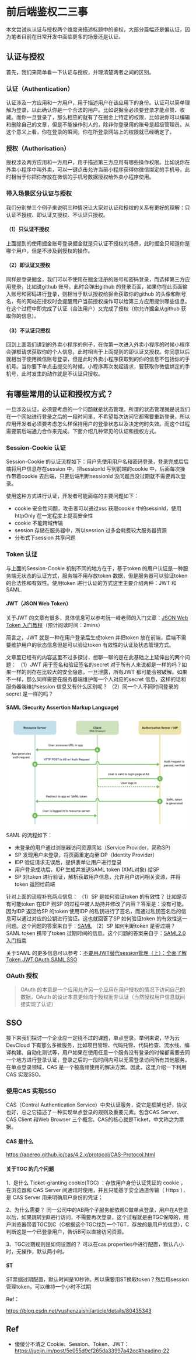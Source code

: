 # 前后端鉴权二三事
本文尝试从认证与授权两个维度来描述标题中的鉴权，大部分篇幅还是偏认证，因为笔者目前在日常开发中面临更多的场景还是认证。
## 认证与授权
首先，我们来简单看一下认证与授权，并理清楚两者之间的区别。
### 认证（Authentication）
认证涉及一方应用和一方用户，用于描述用户在该应用下的身份。认证可以简单理解为登录，以此确认你是一个合法的用户。比如说掘金必须要登录才能点赞、收藏。而你一旦登录了，那么相应的就有了在掘金上特定的权限，比如说你可以编辑和删除自己的文章，但是不能操作别人的，除非你登录用的账号是超级管理员。从这个意义上看，你在登录的瞬间，你在所登录网站上的权限就已经确定了。
### 授权（Authorisation）
授权涉及两方应用和一方用户，用于描述第三方应用有哪些操作权限。比如说你在外卖小程序中叫外卖，可以一键点击允许当前小程序获得你微信绑定的手机号，此时相当于你把你存放在微信的手机号数据授权给外卖小程序使用。
### 带入场景区分认证与授权
我们分别举三个例子来说明三种情况让大家对认证和授权的关系有更好的理解：只认证不授权、即认证又授权、不认证只授权。
#### （1）只认证不授权
上面提到的使用掘金账号登录掘金就是只认证不授权的场景，此时掘金只知道你是哪个用户，但是不涉及到授权的操作。
#### （2）即认证又授权
同样是登录掘金，我们可以不使用在掘金注册的账号和密码登录，而选择第三方应用登录，比如说github 账号。此时会弹出github 的登录页面，如果你在此页面输入账号和密码进行登录，则相当于默认授权给掘金获取你的github 的头像和账号名，有的网站在授权时会提醒用户当前授权操作可以给第三方应用提供哪些信息。在这个过程中即完成了认证（合法用户）又完成了授权（你允许掘金从github 获取你的信息）。
#### （3）不认证只授权
回到上面我们讲到的外卖小程序的例子，在你第一次进入外卖小程序的时候小程序会弹框请求获取你的个人信息，此时相当于上面提到的即认证又授权。你同意以后就相当于使用微信账号登录，但是此时外卖小程序获取到的你的信息不包括你的手机号。当你要下单点击提交的时候，小程序再次发起请求，要获取你微信绑定的手机号，此时发生的动作就是不认证只授权。

## 有哪些常用的认证和授权方式？
一旦涉及认证，必须要考虑的一个问题就是状态管理。所谓的状态管理就是说我们在一个网站进行登录之后的一段时间里，不希望每次访问它都需要重新登录，所以应用开发者必须要考虑怎么样保持用户的登录状态以及决定何时失效。而这个过程需要前后端通力合作来完成。下面介绍几种常见的认证和授权方式。
### Session-Cookie 认证
Session-Cookie 的认证流程如下：用户先使用用户名和密码登录，登录完成后后端将用户信息存在session 中，把sessionId 写到前端的cookie 中，后面每次操作带着cookie 去后端，只要后端判断sessionId 没问题且没过期就不需要再次登录。

使用这种方式进行认证，开发者可能面临的主要问题如下：
- cookie 安全性问题，攻击者可以通过xss 获取cookie 中的sessinId，使用 httpOnly 在一定程度上提高安全性
- cookie 不能跨域传输
- session 存储在服务器中，所以session 过多会耗费较大服务器资源
- 分布式下session 共享问题
### Token 认证
与上面的Session-Cookie 机制不同的地方在于，基于token 的用户认证是一种服务端无状态的认证方式，服务端不用存放token 数据，但是服务器可以验证token 的合法性和有效性。使用token 进行认证的方式这里主要介绍两种：JWT 和SAML.
#### JWT（JSON Web Token）
关于JWT 的文章有很多，具体信息可以参考阮一峰老师的入门文章：[JSON Web Token 入门教程](http://www.ruanyifeng.com/blog/2018/07/json_web_token-tutorial.html)（预计阅读时间：2mins）

简言之，JWT 就是一种在用户登录后生成token 并把token 放在前端，后端不需要维护用户的状态信息但是可以验证token 有效性的认证及状态管理方式。

文章里已经有的内容这里不过多探讨，想聊一聊的是在此基础之上延伸出的两个问题：
（1）JWT 用于签名和验证签名的secret 对于所有人来说都是一样的吗？如果一样的则存在比较大的安全隐患，一旦泄露，所有JWT 都可能会被破解。如果不一样，那么同样需要在服务器端维护每一个人对应的secret 信息，这样的话和服务器端维护session 信息又有什么区别呢？
（2）同一个人不同时间登录的secret 是一样的吗？
#### SAML (Security Assertion Markup Language)
![saml1](../img/saml.jpg)
SAML 的流程如下：
- 未登录的用户通过浏览器访问资源网站（Service Provider，简称SP）
- SP 发现用户未登录，将页面重定向至IDP（Identity Provider）
- IDP 验证请求无误后，提供表单让用户进行登录
- 用户登录成功后，IDP 生成并发送SAML token (XML对象) 给SP
- SP 对token 进行验证，解析获取用户信息，允许用户访问相关资源，并将token 返回给前端

针对上面的流程补充两点信息：
（1）SP 是如何验证token 的有效性？
比如是否有可能token 在IDP 到SP 的过程中被人劫持并修改了内容？答案是：没有可能。因为IDP 返回给SP 的token 使用IDP 的私钥进行了签名，而通过私钥签名后的信息可以通过对应的公钥进行验证。这也就回答了SP 如何验证token 的有效性这一问题。这个问题的答案来自于：[SAML](https://www.cnblogs.com/maxigang/p/9051257.html)
（2）SP 如何判断token 是否过期？
SAML token 携带了token 过期时间的信息。这个问题的答案来自于：[SAML2.0入门指南](https://www.jianshu.com/p/636c1ee16eba/)

关于SAML 的更多信息可以参考：[不要用JWT替代session管理（上）：全面了解Token,JWT,OAuth,SAML,SSO](https://juejin.im/post/5b3b870a5188251ac85826b8#heading-3)

### OAuth 授权
> OAuth 的本意是一个应用允许另一个应用在用户授权的情况下访问自己的数据，OAuth 的设计本意更倾向于授权而非认证（当然授权用户信息就间接实现了认证）

## SSO
接下来我们探讨一个企业应一定绕不过的课题，单点登录。举例来说，华为云DevCloud 下有那么多微服务，比如项目管理、代码托管、代码检查、流水线、编译构建、自动化测试等，用户如果在使用任意一个服务没有登录的时候都需要去同一个地方进行登录认证，登录之后的一段时间内可以无需登录访问所有其他服务。在单点登录领域，CAS 是一个被高频使用的解决方案。因此，这里介绍一下利用CAS 实现SSO。
### 使用CAS 实现SSO
CAS（Central Authentication Service）中央认证服务，说它是框架也好，协议也好，总之它描述了一种实现单点登录的规则及重要元素。包含CAS Server、CAS Client 和Web Browser 三个概念。CAS的核心就是Ticket，中文称之为票据。

#### CAS 是什么
https://apereo.github.io/cas/4.2.x/protocol/CAS-Protocol.html
#### 关于TGC 的几个问题

1、是什么
Ticket-granting cookie(TGC) ：存放用户身份认证凭证的 cookie ，在浏览器和 CAS Server 间通讯时使用，并且只能基于安全通道传输（ Https ），是 CAS Server 用来明确用户身份的凭证；

2、为什么需要？
同一公司中的AB两个子服务都依赖C做单点登录，用户在A登录以后，如果跳转到B进行访问，不需要再次登录，这个过程就是由TGC保障的，用户浏览器带着TGC到C（C根据这个TGC找到一个TGT，存放的是用户的信息），C判断这是一个已登录用户，告诉B可以直接访问资源。

3、TGC过期规则是如何设置的？
可以在cas.properties中进行配置，默认八小时，无操作，默认两小时。

#### ST
ST票据过期配置，默认时间是10秒钟。所以需要用ST换取token？然后用session 管理token，可以维持一个小时不过期

Ref：

https://blog.csdn.net/yushenzaishi/article/details/80435343

## Ref
- 傻傻分不清之 Cookie、Session、Token、JWT：https://juejin.im/post/5e055d9ef265da33997a42cc#heading-22